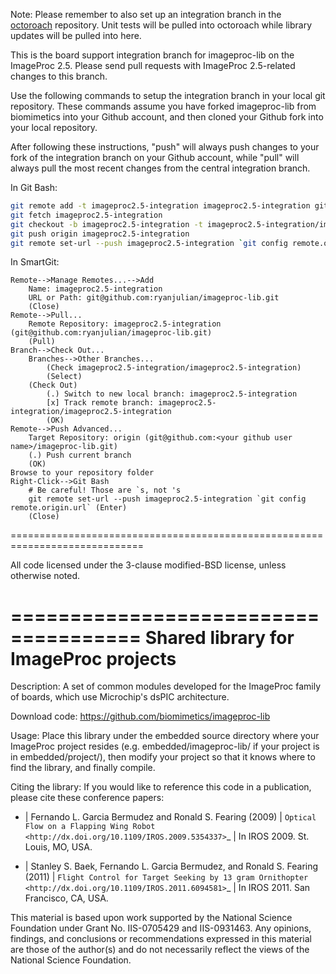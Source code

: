 Note: Please remember to also set up an integration branch in the [octoroach](https://github.com/ryanjulian/octoroach/tree/imageproc2.5-integration)
repository. Unit tests will be pulled into octoroach while library updates
will be pulled into here.

This is the board support integration branch for imageproc-lib on the
ImageProc 2.5. Please send pull requests with ImageProc 2.5-related changes
to this branch.

Use the following commands to setup the integration branch in your local git 
repository. These commands assume you have forked imageproc-lib from 
biomimetics into your Github account, and then cloned your Github fork into
your local repository.

After following these instructions, "push" will always push changes to your
fork of the integration branch on your Github account, while "pull" will
always pull the most recent changes from the central integration branch.

In Git Bash:
```bash
git remote add -t imageproc2.5-integration imageproc2.5-integration git@github.com:ryanjulian/imageproc-lib.git
git fetch imageproc2.5-integration
git checkout -b imageproc2.5-integration -t imageproc2.5-integration/imageproc2.5-integration
git push origin imageproc2.5-integration
git remote set-url --push imageproc2.5-integration `git config remote.origin.url`
```

In SmartGit:
```text
Remote-->Manage Remotes...-->Add
    Name: imageproc2.5-integration
    URL or Path: git@github.com:ryanjulian/imageproc-lib.git
    (Close)
Remote-->Pull...
    Remote Repository: imageproc2.5-integration (git@github.com:ryanjulian/imageproc-lib.git)
    (Pull)
Branch-->Check Out...
    Branches-->Other Branches...
        (Check imageproc2.5-integration/imageproc2.5-integration)
        (Select)
    (Check Out)
        (.) Switch to new local branch: imageproc2.5-integration
        [x] Track remote branch: imageproc2.5-integration/imageproc2.5-integration
        (OK)
Remote-->Push Advanced...
    Target Repository: origin (git@github.com:<your github user name>/imageproc-lib.git)
    (.) Push current branch
    (OK)
Browse to your repository folder
Right-Click-->Git Bash
    # Be careful! Those are `s, not 's
    git remote set-url --push imageproc2.5-integration `git config remote.origin.url` (Enter)
    (Close)
```

=============================================================================

All code licensed under the 3-clause modified-BSD license, unless
otherwise noted.

=====================================
Shared library for ImageProc projects
=====================================

Description:
 A set of common modules developed for the ImageProc family of boards,
 which use Microchip's dsPIC architecture.

Download code:
 https://github.com/biomimetics/imageproc-lib

Usage:
 Place this library under the embedded source directory where your
 ImageProc project resides (e.g. embedded/imageproc-lib/ if your project
 is in embedded/project/), then modify your project so that it knows
 where to find the library, and finally compile.

Citing the library:
 If you would like to reference this code in a publication, please cite
 these conference papers:

 - | Fernando L. Garcia Bermudez and Ronald S. Fearing (2009)
   | `Optical Flow on a Flapping Wing Robot
     <http://dx.doi.org/10.1109/IROS.2009.5354337>`_
   | In IROS 2009. St. Louis, MO, USA.

 - | Stanley S. Baek, Fernando L. Garcia Bermudez, and Ronald S. Fearing (2011)
   | `Flight Control for Target Seeking by 13 gram Ornithopter
     <http://dx.doi.org/10.1109/IROS.2011.6094581>`_
   | In IROS 2011. San Francisco, CA, USA.

 This material is based upon work supported by the National Science
 Foundation under Grant No. IIS-0705429 and IIS-0931463. Any opinions,
 findings, and conclusions or recommendations expressed in this material
 are those of the author(s) and do not necessarily reflect the views of
 the National Science Foundation.
